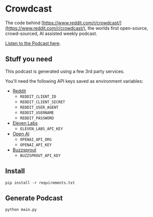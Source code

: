 # Crowdcast

The code behind [https://www.reddit.com/r/crowdcast/](https://www.reddit.com/r/crowdcast/), the worlds first open-source, crowd-sourced, AI assisted weekly podcast.

[Listen to the Podcast here](https://www.buzzsprout.com/2188164/share).

## Stuff you need

This podcast is generated using a few 3rd party services.

You'll need the following API keys saved as environment variables:

* [Reddit](https://reddit.com/)
    * `REDDIT_CLIENT_ID`
    * `REDDIT_CLIENT_SECRET`
    * `REDDIT_USER_AGENT`
    * `REDDIT_USERNAME`
    * `REDDIT_PASSWORD`
* [Eleven Labs](https://elevenlabs.io/)
    * `ELEVEN_LABS_API_KEY`
* [Open AI](https://openai.com/)
    * `OPENAI_API_ORG`
    * `OPENAI_API_KEY`
* [Buzzsprout](https://buzzsprout.com/)
    * `BUZZSPROUT_API_KEY`

## Install

```commandline
pip install -r requirements.txt
```

## Generate Podcast

```commandline
python main.py
```